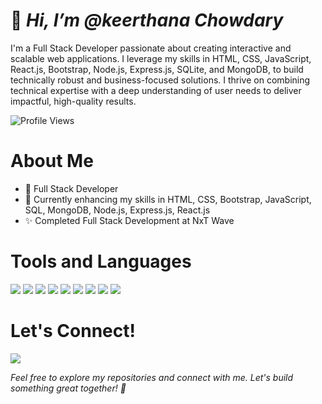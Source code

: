# 👋 _Hi, I’m @keerthana Chowdary_

I'm a Full Stack Developer passionate about creating interactive and scalable web applications. I leverage my skills in HTML, CSS, JavaScript, React.js, Bootstrap, Node.js, Express.js, SQLite, and MongoDB, to build technically robust and business-focused solutions. I thrive on combining technical expertise with a deep understanding of user needs to deliver impactful, high-quality results.

![Profile Views](https://komarev.com/ghpvc/?username=keerthanachowdary21&color=amber)


# About Me
- 💼 Full Stack Developer
- 🌱 Currently enhancing my skills in HTML, CSS, Bootstrap, JavaScript, SQL, MongoDB, Node.js, Express.js, React.js
- ✨ Completed Full Stack Development at NxT Wave

# Tools and Languages ###

<img src='https://camo.githubusercontent.com/b2b3fb0dfb6ddd22270c95c61e9a25fd39e2552c157cba9259b6a2177fbe72e9/68747470733a2f2f696d672e736869656c64732e696f2f62616467652f48544d4c2d4646343530303f7374796c653d666c6174266c6f676f3d68746d6c35266c6f676f436f6c6f723d7768697465'/> <img src='https://camo.githubusercontent.com/01bb2c5c97d68489bf16714589b699b206514081e17814c36e2246b44985ede3/68747470733a2f2f696d672e736869656c64732e696f2f62616467652f4353532d3135373242363f7374796c653d666c6174266c6f676f3d63737333266c6f676f436f6c6f723d7768697465'/> <img src='https://camo.githubusercontent.com/73d4fd0449641b47a8f3bef110b841ff985ac387c62da34a0b52f3b6197887f2/68747470733a2f2f696d672e736869656c64732e696f2f62616467652f4a6176615363726970742d4637444631453f7374796c653d666c6174266c6f676f3d6a617661736372697074266c6f676f436f6c6f723d626c61636b'/> <img src='https://camo.githubusercontent.com/e0fdcc3aac4ba33b184081f45699461c1eaf4a646cfab3baaffb6ff09a95c59a/68747470733a2f2f696d672e736869656c64732e696f2f62616467652f426f6f7473747261702d3536334437433f7374796c653d666c6174266c6f676f3d626f6f747374726170266c6f676f436f6c6f723d7768697465'/> <img src='https://camo.githubusercontent.com/323e8dd3ce6a046d6bf202eadd224a53de7991bd29ce729a1e2b17c92d0d0817/68747470733a2f2f696d672e736869656c64732e696f2f62616467652f53514c2d3434373941313f7374796c653d666c6174266c6f676f3d706f737467726573716c266c6f676f436f6c6f723d7768697465'/> <img src='https://camo.githubusercontent.com/a5df12a481812d5e5e3ebb22eef28cb1342ccfcf97d56049fc460ce640c18312/68747470733a2f2f696d672e736869656c64732e696f2f62616467652f4d6f6e676f44422d3437413234383f7374796c653d666c6174266c6f676f3d6d6f6e676f6462266c6f676f436f6c6f723d7768697465'/> <img src='https://camo.githubusercontent.com/51cc9f505e53848ae2b781395f92f375e9933b91f387cc31f22331675e760468/68747470733a2f2f696d672e736869656c64732e696f2f62616467652f4e6f64652e6a732d3333393933333f7374796c653d666c6174266c6f676f3d6e6f64652e6a73266c6f676f436f6c6f723d7768697465'/> <img src='https://camo.githubusercontent.com/13e6038ba4d86177c4ed9dba73e7a1a489e04f38849790d10e519a5f6df11435/68747470733a2f2f696d672e736869656c64732e696f2f62616467652f457870726573732e6a732d3030303030303f7374796c653d666c6174266c6f676f3d65787072657373266c6f676f436f6c6f723d7768697465'/> <img src='https://camo.githubusercontent.com/9ad7649bd5a63c820f7d66955fb34c0f09e49975393c64b65c2625f454ceb490/68747470733a2f2f696d672e736869656c64732e696f2f62616467652f52656163742e6a732d3631444146423f7374796c653d666c6174266c6f676f3d7265616374266c6f676f436f6c6f723d626c61636b'/> 


# Let's Connect!

[<img src='https://img.shields.io/badge/LinkedIn-Profile-blue?style=flat&logo=linkedin&logoColor=white'/>](https://www.linkedin.com/in/keerthana-chowdary-bb97a3270/) 

_Feel free to explore my repositories and connect with me. Let's build something great together! 🚀_



